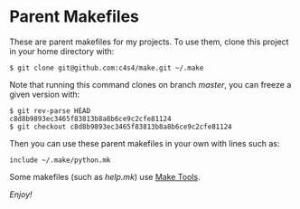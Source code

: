 # Parent Makefiles

These are parent makefiles for my projects. To use them, clone this project in your home directory with:

```
$ git clone git@github.com:c4s4/make.git ~/.make
```

Note that running this command clones on branch *master*, you can freeze a given version with:

```
$ git rev-parse HEAD
c8d8b9893ec3465f83813b8a8b6ce9c2cfe81124
$ git checkout c8d8b9893ec3465f83813b8a8b6ce9c2cfe81124
```

Then you can use these parent makefiles in your own with lines such as:

```
include ~/.make/python.mk
```

Some makefiles (such as *help.mk*) use [Make Tools](https://github.com/c4s4/make-tools).

*Enjoy!*
